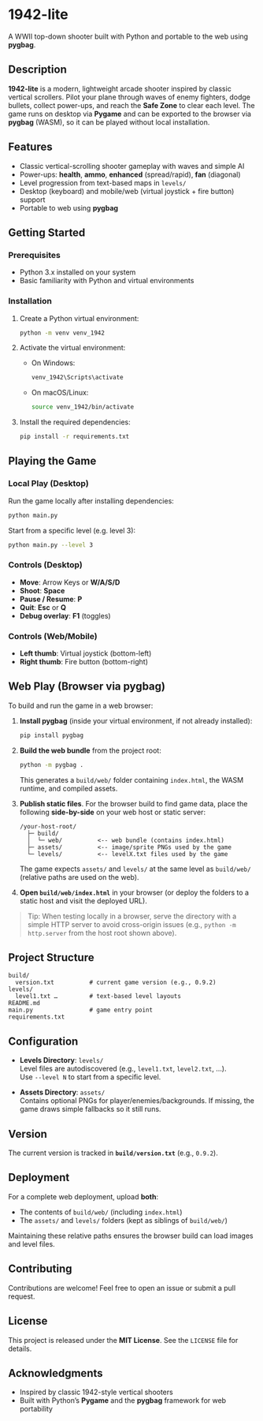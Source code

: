 # 1942-lite

A WWII top-down shooter built with Python and portable to the web using **pygbag**.

## Description

**1942-lite** is a modern, lightweight arcade shooter inspired by classic vertical scrollers. Pilot your plane through waves of enemy fighters, dodge bullets, collect power-ups, and reach the **Safe Zone** to clear each level. The game runs on desktop via **Pygame** and can be exported to the browser via **pygbag** (WASM), so it can be played without local installation.

## Features

- Classic vertical-scrolling shooter gameplay with waves and simple AI
- Power-ups: **health**, **ammo**, **enhanced** (spread/rapid), **fan** (diagonal)
- Level progression from text-based maps in `levels/`
- Desktop (keyboard) and mobile/web (virtual joystick + fire button) support
- Portable to web using **pygbag**

## Getting Started

### Prerequisites

- Python 3.x installed on your system
- Basic familiarity with Python and virtual environments

### Installation

1. Create a Python virtual environment:
   ```bash
   python -m venv venv_1942
   ```

2. Activate the virtual environment:
   - On Windows:
     ```bash
     venv_1942\Scripts\activate
     ```
   - On macOS/Linux:
     ```bash
     source venv_1942/bin/activate
     ```

3. Install the required dependencies:
   ```bash
   pip install -r requirements.txt
   ```

## Playing the Game

### Local Play (Desktop)

Run the game locally after installing dependencies:

```bash
python main.py
```

Start from a specific level (e.g. level 3):

```bash
python main.py --level 3
```

### Controls (Desktop)

- **Move**: Arrow Keys or **W/A/S/D**
- **Shoot**: **Space**
- **Pause / Resume**: **P**
- **Quit**: **Esc** or **Q**
- **Debug overlay**: **F1** (toggles)

### Controls (Web/Mobile)

- **Left thumb**: Virtual joystick (bottom-left)
- **Right thumb**: Fire button (bottom-right)

## Web Play (Browser via pygbag)

To build and run the game in a web browser:

1. **Install pygbag** (inside your virtual environment, if not already installed):
   ```bash
   pip install pygbag
   ```

2. **Build the web bundle** from the project root:
   ```bash
   python -m pygbag .
   ```
   This generates a `build/web/` folder containing `index.html`, the WASM runtime, and compiled assets.

3. **Publish static files**. For the browser build to find game data, place the following **side-by-side** on your web host or static server:
   ```
   /your-host-root/
     ├─ build/
     │  └─ web/          <-- web bundle (contains index.html)
     ├─ assets/          <-- image/sprite PNGs used by the game
     └─ levels/          <-- levelX.txt files used by the game
   ```
   The game expects `assets/` and `levels/` at the same level as `build/web/` (relative paths are used on the web).

4. **Open `build/web/index.html`** in your browser (or deploy the folders to a static host and visit the deployed URL).

> Tip: When testing locally in a browser, serve the directory with a simple HTTP server to avoid cross-origin issues (e.g., `python -m http.server` from the host root shown above).

## Project Structure

```
build/
  version.txt          # current game version (e.g., 0.9.2)
levels/
  level1.txt …         # text-based level layouts
README.md
main.py                # game entry point
requirements.txt
```

## Configuration

- **Levels Directory**: `levels/`  
  Level files are autodiscovered (e.g., `level1.txt`, `level2.txt`, …).  
  Use `--level N` to start from a specific level.

- **Assets Directory**: `assets/`  
  Contains optional PNGs for player/enemies/backgrounds. If missing, the game draws simple fallbacks so it still runs.

## Version

The current version is tracked in **`build/version.txt`** (e.g., `0.9.2`).

## Deployment

For a complete web deployment, upload **both**:
- The contents of `build/web/` (including `index.html`)
- The `assets/` and `levels/` folders (kept as siblings of `build/web/`)

Maintaining these relative paths ensures the browser build can load images and level files.

## Contributing

Contributions are welcome! Feel free to open an issue or submit a pull request.

## License

This project is released under the **MIT License**. See the `LICENSE` file for details.

## Acknowledgments

- Inspired by classic 1942-style vertical shooters  
- Built with Python’s **Pygame** and the **pygbag** framework for web portability
